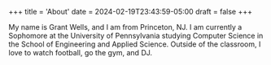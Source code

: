 +++
title = 'About'
date = 2024-02-19T23:43:59-05:00
draft = false
+++

My name is Grant Wells, and I am from Princeton, NJ. I am currently a Sophomore at the University of Pennsylvania studying Computer Science in the School of Engineering and Applied Science. Outside of the classroom, I love to watch football, go the gym, and DJ.
